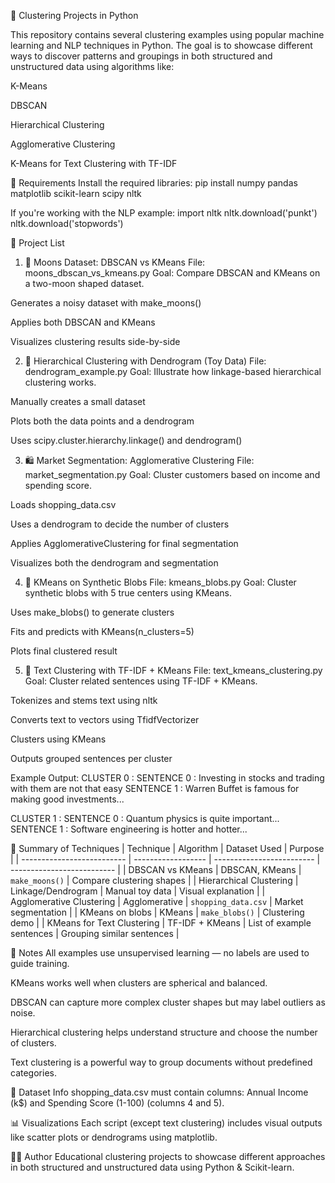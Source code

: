 🤖 Clustering Projects in Python

This repository contains several clustering examples using popular machine learning and NLP techniques in Python. The goal is to showcase different ways to discover patterns and groupings in both structured and unstructured data using algorithms like:

K-Means

DBSCAN

Hierarchical Clustering

Agglomerative Clustering

K-Means for Text Clustering with TF-IDF

🧰 Requirements
Install the required libraries:
pip install numpy pandas matplotlib scikit-learn scipy nltk


If you're working with the NLP example:
import nltk
nltk.download('punkt')
nltk.download('stopwords')

📁 Project List
1. 🌙 Moons Dataset: DBSCAN vs KMeans
File: moons_dbscan_vs_kmeans.py
Goal: Compare DBSCAN and KMeans on a two-moon shaped dataset.

Generates a noisy dataset with make_moons()

Applies both DBSCAN and KMeans

Visualizes clustering results side-by-side


2. 🌳 Hierarchical Clustering with Dendrogram (Toy Data)
File: dendrogram_example.py
Goal: Illustrate how linkage-based hierarchical clustering works.

Manually creates a small dataset

Plots both the data points and a dendrogram

Uses scipy.cluster.hierarchy.linkage() and dendrogram()

3. 🛍️ Market Segmentation: Agglomerative Clustering
File: market_segmentation.py
Goal: Cluster customers based on income and spending score.

Loads shopping_data.csv

Uses a dendrogram to decide the number of clusters

Applies AgglomerativeClustering for final segmentation

Visualizes both the dendrogram and segmentation

4. 🔵 KMeans on Synthetic Blobs
File: kmeans_blobs.py
Goal: Cluster synthetic blobs with 5 true centers using KMeans.

Uses make_blobs() to generate clusters

Fits and predicts with KMeans(n_clusters=5)

Plots final clustered result

5. 🧠 Text Clustering with TF-IDF + KMeans
File: text_kmeans_clustering.py
Goal: Cluster related sentences using TF-IDF + KMeans.

Tokenizes and stems text using nltk

Converts text to vectors using TfidfVectorizer

Clusters using KMeans

Outputs grouped sentences per cluster

Example Output:
CLUSTER  0 :
    SENTENCE  0 :  Investing in stocks and trading with them are not that easy
    SENTENCE  1 :  Warren Buffet is famous for making good investments...

CLUSTER  1 :
    SENTENCE  0 :  Quantum physics is quite important...
    SENTENCE  1 :  Software engineering is hotter and hotter...

🧪 Summary of Techniques
| Technique                  | Algorithm          | Dataset Used              | Purpose                    |
| -------------------------- | ------------------ | ------------------------- | -------------------------- |
| DBSCAN vs KMeans           | DBSCAN, KMeans     | `make_moons()`            | Compare clustering shapes  |
| Hierarchical Clustering    | Linkage/Dendrogram | Manual toy data           | Visual explanation         |
| Agglomerative Clustering   | Agglomerative      | `shopping_data.csv`       | Market segmentation        |
| KMeans on blobs            | KMeans             | `make_blobs()`            | Clustering demo            |
| KMeans for Text Clustering | TF-IDF + KMeans    | List of example sentences | Grouping similar sentences |

📌 Notes
All examples use unsupervised learning — no labels are used to guide training.

KMeans works well when clusters are spherical and balanced.

DBSCAN can capture more complex cluster shapes but may label outliers as noise.

Hierarchical clustering helps understand structure and choose the number of clusters.

Text clustering is a powerful way to group documents without predefined categories.

📂 Dataset Info
shopping_data.csv must contain columns:
Annual Income (k$) and Spending Score (1-100) (columns 4 and 5).

📊 Visualizations
Each script (except text clustering) includes visual outputs like scatter plots or dendrograms using matplotlib.

👨‍💻 Author
Educational clustering projects to showcase different approaches in both structured and unstructured data using Python & Scikit-learn.

